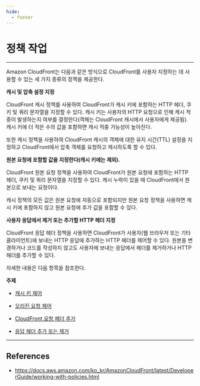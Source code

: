 ```yaml
---
hide:
  - footer
---
```


# 정책 작업

---

Amazon CloudFront는 다음과 같은 방식으로 CloudFront를 사용자 지정하는 데 사용할 수 있는 세 가지 종류의 정책을 제공한다.

**캐시 및 압축 설정 지정**

CloudFront 캐시 정책를 사용하여 CloudFront가 캐시 키에 포함하는 HTTP 헤더, 쿠키 및 쿼리 문자열을 지정할 수 있다. 캐시 키는 사용자의 HTTP 요청으로 인해 캐시 적중이 발생하는지 여부를 결정한다(객체는 CloudFront 캐시에서 사용자에게 제공됨). 캐시 키에 더 적은 수의 값을 포함하면 캐시 적중 가능성이 높아진다.

또한 캐시 정책을 사용하여 CloudFront 캐시의 객체에 대한 유지 시간(TTL) 설정을 지정하고 CloudFront에서 압축 객체를 요청하고 캐시하도록 할 수 있다.

**원본 요청에 포함할 값을 지정한다(캐시 키에는 제외).**

CloudFront 원본 요청 정책을 사용하여 CloudFront가 원본 요청에 포함하는 HTTP 헤더, 쿠키 및 쿼리 문자열을 지정할 수 있다. 캐시 누락이 있을 때 CloudFront에서 원본으로 보내는 요청이다.

캐시 정책의 모든 값은 원본 요청에 자동으로 포함되지만 원본 요청 정책을 사용하면 캐시 키에 포함하지 않고 원본 요청에 추가 값을 포함할 수 있다.

**사용자 응답에서 제거 또는 추가할 HTTP 헤더 지정**

CloudFront 응답 헤더 정책을 사용하면 CloudFront가 사용자(웹 브라우저 또는 기타 클라이언트)에 보내는 HTTP 응답에 추가하는 HTTP 헤더를 제어할 수 있다. 원본을 변경하거나 코드를 작성하지 않고도 사용자에 보내는 응답에서 헤더를 제거하거나 HTTP 헤더를 추가할 수 있다.

자세한 내용은 다음 항목을 참조한다.

**주제**

- [캐시 키 제어](https://docs.aws.amazon.com/ko_kr/AmazonCloudFront/latest/DeveloperGuide/controlling-the-cache-key.html)

- [오리진 요청 제어](https://docs.aws.amazon.com/ko_kr/AmazonCloudFront/latest/DeveloperGuide/controlling-origin-requests.html)

- [CloudFront 요청 헤더 추가](https://docs.aws.amazon.com/ko_kr/AmazonCloudFront/latest/DeveloperGuide/using-cloudfront-headers.html)

- [응답 헤더 추가 또는 제거](https://docs.aws.amazon.com/ko_kr/AmazonCloudFront/latest/DeveloperGuide/modifying-response-headers.html)

---

## References

- <https://docs.aws.amazon.com/ko_kr/AmazonCloudFront/latest/DeveloperGuide/working-with-policies.html>
